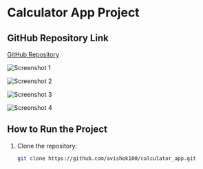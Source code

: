 # Calculator App Project

## GitHub Repository Link
[GitHub Repository](https://github.com/avishek100/calculator_app.git)


![Screenshot 1](assets/images/Screenshot1.png)


![Screenshot 2](assets/images/Screenshot2.png)


![Screenshot 3](assets/images/Screenshot3.png)


![Screenshot 4](assets/images/Screenshot4.png)



## How to Run the Project
1. Clone the repository:

   ```bash
   git clone https://github.com/avishek100/calculator_app.git